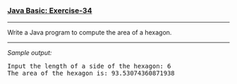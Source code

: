 ### [Java Basic: Exercise-34](https://www.w3resource.com/java-exercises/basic/java-basic-exercise-34.php)

***
Write a Java program to compute the area of a hexagon.
***
_Sample output:_
<pre>
Input the length of a side of the hexagon: 6                                                                  
The area of the hexagon is: 93.53074360871938
</pre>
